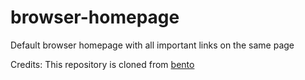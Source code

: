 # browser-homepage
Default browser homepage with all important links on the same page

Credits:
This repository is cloned from [bento](https://github.com/migueravila/Bento)
